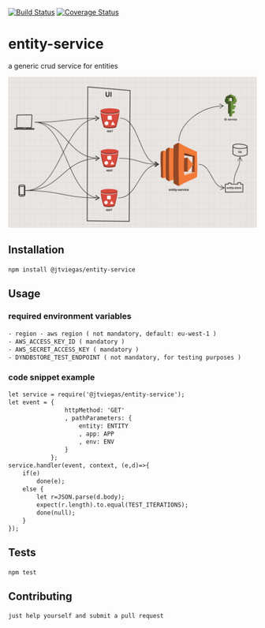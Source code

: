 [![Build Status](https://travis-ci.org/jtviegas/entity-service.svg?branch=master)](https://travis-ci.org/jtviegas/entity-service)
[![Coverage Status](https://coveralls.io/repos/github/jtviegas/entity-service/badge.svg?branch=master)](https://coveralls.io/github/jtviegas/entity-service?branch=master)

entity-service
=========

a generic crud service for entities

![overview][overview]


## Installation

  `npm install @jtviegas/entity-service`

## Usage

### required environment variables
    
    - region - aws region ( not mandatory, default: eu-west-1 )
    - AWS_ACCESS_KEY_ID ( mandatory )
    - AWS_SECRET_ACCESS_KEY ( mandatory )
    - DYNDBSTORE_TEST_ENDPOINT ( not mandatory, for testing purposes )

### code snippet example

    let service = require('@jtviegas/entity-service');
    let event = {
                    httpMethod: 'GET'
                    , pathParameters: {
                        entity: ENTITY
                        , app: APP
                        , env: ENV
                    }
                };
    service.handler(event, context, (e,d)=>{
        if(e)
            done(e);
        else {
            let r=JSON.parse(d.body);
            expect(r.length).to.equal(TEST_ITERATIONS);
            done(null);
        }
    });

    
## Tests

  `npm test`

## Contributing

    just help yourself and submit a pull request

[overview]: assets/overview.png "overview"